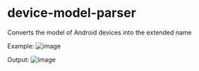 # device-model-parser

Converts the model of Android devices into the extended name

Example:
![image](https://user-images.githubusercontent.com/102170101/233596772-51fcc78a-915a-4e0b-a1a7-3a598a3aa430.png)

Output:
![image](https://user-images.githubusercontent.com/102170101/233596880-59101a11-7151-40c5-a64a-3de342810ef2.png)
